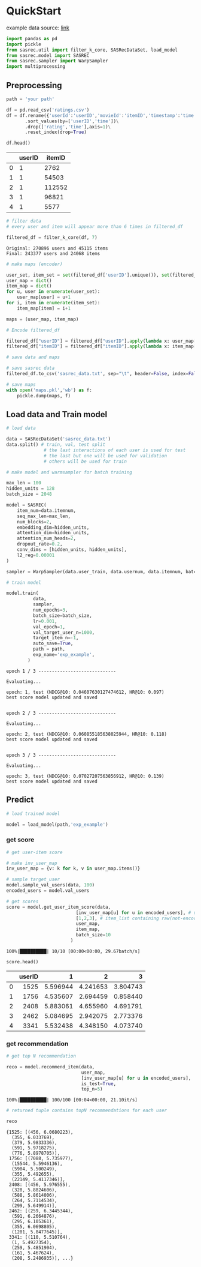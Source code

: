 # **QuickStart**
example data source: [link](https://www.kaggle.com/datasets/rounakbanik/the-movies-dataset)

```python
import pandas as pd 
import pickle
from sasrec.util import filter_k_core, SASRecDataSet, load_model
from sasrec.model import SASREC
from sasrec.sampler import WarpSampler
import multiprocessing
```

## Preprocessing


```python
path = 'your path'
```


```python
df = pd.read_csv('ratings.csv')
df = df.rename({'userId':'userID','movieId':'itemID','timestamp':'time'},axis=1)\
       .sort_values(by=['userID','time'])\
       .drop(['rating','time'],axis=1)\
       .reset_index(drop=True)
```


```python
df.head()
```


|   | userID | itemID |
|---|--------|--------|
| 0 | 1      | 2762   |
| 1 | 1      | 54503  |
| 2 | 1      | 112552 |
| 3 | 1      | 96821  |
| 4 | 1      | 5577   |


```python
# filter data
# every user and item will appear more than 6 times in filtered_df

filtered_df = filter_k_core(df, 7)
```

    Original: 270896 users and 45115 items
    Final: 243377 users and 24068 items



```python
# make maps (encoder)

user_set, item_set = set(filtered_df['userID'].unique()), set(filtered_df['itemID'].unique())
user_map = dict()
item_map = dict()
for u, user in enumerate(user_set):
    user_map[user] = u+1
for i, item in enumerate(item_set):
    item_map[item] = i+1

maps = (user_map, item_map)   
```


```python
# Encode filtered_df

filtered_df["userID"] = filtered_df["userID"].apply(lambda x: user_map[x])
filtered_df["itemID"] = filtered_df["itemID"].apply(lambda x: item_map[x])
```

```python
# save data and maps

# save sasrec data    
filtered_df.to_csv('sasrec_data.txt', sep="\t", header=False, index=False)

# save maps
with open('maps.pkl','wb') as f:
    pickle.dump(maps, f)
```

## Load data and Train model


```python
# load data

data = SASRecDataSet('sasrec_data.txt')
data.split() # train, val, test split
              # the last interactions of each user is used for test
              # the last but one will be used for validation
              # others will be used for train
```


```python
# make model and warmsampler for batch training

max_len = 100
hidden_units = 128
batch_size = 2048

model = SASREC(
    item_num=data.itemnum,
    seq_max_len=max_len,
    num_blocks=2,
    embedding_dim=hidden_units,
    attention_dim=hidden_units,
    attention_num_heads=2,
    dropout_rate=0.2,
    conv_dims = [hidden_units, hidden_units],
    l2_reg=0.00001
)

sampler = WarpSampler(data.user_train, data.usernum, data.itemnum, batch_size=batch_size, maxlen=max_len, n_workers=multiprocessing.cpu_count())
```


```python
# train model

model.train(
          data,
          sampler,
          num_epochs=3, 
          batch_size=batch_size, 
          lr=0.001, 
          val_epoch=1,
          val_target_user_n=1000, 
          target_item_n=-1,
          auto_save=True,
          path = path,
          exp_name='exp_example',
        )
```
    epoch 1 / 3 -----------------------------

    Evaluating...    

    epoch: 1, test (NDCG@10: 0.04607630127474612, HR@10: 0.097)
    best score model updated and saved


    epoch 2 / 3 -----------------------------

    Evaluating...    

    epoch: 2, test (NDCG@10: 0.060855185638025944, HR@10: 0.118)
    best score model updated and saved


    epoch 3 / 3 -----------------------------

    Evaluating...   

    epoch: 3, test (NDCG@10: 0.07027207563856912, HR@10: 0.139)
    best score model updated and saved


## Predict


```python
# load trained model

model = load_model(path,'exp_example')
```

### get score


```python
# get user-item score

# make inv_user_map
inv_user_map = {v: k for k, v in user_map.items()}

# sample target_user
model.sample_val_users(data, 100)
encoded_users = model.val_users

# get scores
score = model.get_user_item_score(data,
                          [inv_user_map[u] for u in encoded_users], # user_list containing raw(not-encoded) userID 
                          [1,2,3], # item_list containing raw(not-encoded) itemID
                          user_map,
                          item_map,   
                          batch_size=10
                        )
```
    100%|██████████| 10/10 [00:00<00:00, 29.67batch/s]
```python
score.head()
```

|   |userID|        1 |        2 |         3|
|--:|-----:|---------:|---------:|---------:|
| 0 | 1525 | 5.596944 | 4.241653 | 3.804743 |
| 1 | 1756 | 4.535607 | 2.694459 | 0.858440 |
| 2 | 2408 | 5.883061 | 4.655960 | 4.691791 |
| 3 | 2462 | 5.084695 | 2.942075 | 2.773376 |
| 4 | 3341 | 5.532438 | 4.348150 | 4.073740 |


### get recommendation


```python
# get top N recommendation 

reco = model.recommend_item(data,
                            user_map,
                            [inv_user_map[u] for u in encoded_users],
                            is_test=True,
                            top_n=5)
```
    100%|██████████| 100/100 [00:04<00:00, 21.10it/s]

```python
# returned tuple contains topN recommendations for each user

reco
```
    {1525: [(456, 6.0680223),
      (355, 6.033769),
      (379, 5.9833336),
      (591, 5.9718275),
      (776, 5.8978705)],
     1756: [(7088, 5.735977),
      (15544, 5.5946136),
      (5904, 5.500249),
      (355, 5.492655),
      (22149, 5.4117346)],
     2408: [(456, 5.976555),
      (328, 5.8824606),
      (588, 5.8614006),
      (264, 5.7114534),
      (299, 5.649914)],
     2462: [(259, 6.3445344),
      (591, 6.2664876),
      (295, 6.105361),
      (355, 6.0698805),
      (1201, 5.8477645)],
     3341: [(110, 5.510764),
      (1, 5.4927354),
      (259, 5.4851904),
      (161, 5.467624),
      (208, 5.2486935)], ...}